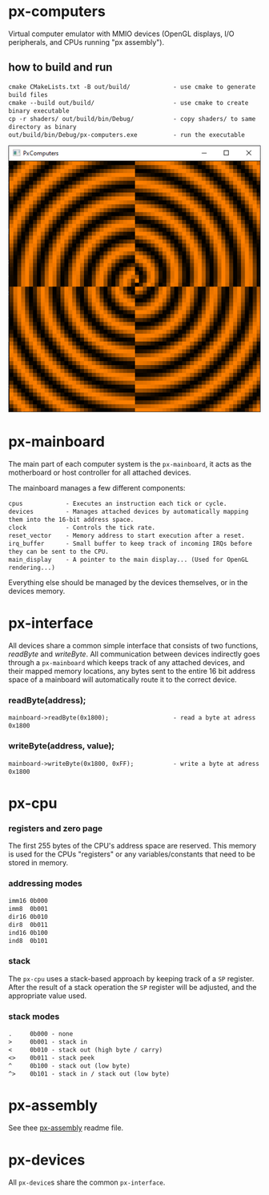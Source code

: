 # px-computers
Virtual computer emulator with MMIO devices (OpenGL displays, I/O peripherals, and CPUs running "px assembly").


## how to build and run

```
cmake CMakeLists.txt -B out/build/            - use cmake to generate build files
cmake --build out/build/                      - use cmake to create binary executable
cp -r shaders/ out/build/bin/Debug/           - copy shaders/ to same directory as binary
out/build/bin/Debug/px-computers.exe          - run the executable
```

![spiral program](docs/images/spiral.png)

# px-mainboard

The main part of each computer system is the `px-mainboard`, it acts as the motherboard or host controller for all attached devices.

The mainboard manages a few different components:
```
cpus            - Executes an instruction each tick or cycle.
devices         - Manages attached devices by automatically mapping them into the 16-bit address space.
clock           - Controls the tick rate.
reset_vector    - Memory address to start execution after a reset.
irq_buffer      - Small buffer to keep track of incoming IRQs before they can be sent to the CPU.
main_display    - A pointer to the main display... (Used for OpenGL rendering...)
```
Everything else should be managed by the devices themselves, or in the devices memory.


# px-interface
All devices share a common simple interface that consists of two functions, *readByte* and *writeByte*. All communication between devices indirectly goes through a `px-mainboard` which keeps track of any attached devices, and their mapped memory locations, any bytes sent to the entire 16 bit address space of a mainboard will automatically route it to the correct device.

### readByte(address);

```
mainboard->readByte(0x1800);                  - read a byte at adress 0x1800
```                                           
### writeByte(address, value);                    
                                              
```                                           
mainboard->writeByte(0x1800, 0xFF);           - write a byte at adress 0x1800
```

# px-cpu

### registers and zero page

The first 255 bytes of the CPU's address space are reserved. This memory is used for the CPUs "registers" or any variables/constants that need to be stored in memory.


### addressing modes

```
imm16 0b000
imm8  0b001
dir16 0b010
dir8  0b011
ind16 0b100
ind8  0b101
```

### stack

The `px-cpu` uses a stack-based approach by keeping track of a `SP` register.
After the result of a stack operation the `SP` register will be adjusted, and the appropriate value used.

### stack modes

```
.     0b000 - none
>     0b001 - stack in
<     0b010 - stack out (high byte / carry)
<>    0b011 - stack peek
^     0b100 - stack out (low byte)
^>    0b101 - stack in / stack out (low byte)
```

# px-assembly

See thee [px-assembly](README-assembly.md) readme file.


# px-devices

All `px-device`s share the common `px-interface`.
